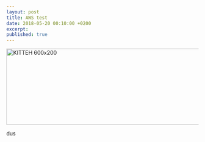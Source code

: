```yaml
---
layout: post
title: AWS test
date: 2018-05-20 00:10:00 +0200
excerpt:
published: true
---
```

<img src="http://placekitten.com/600/200" alt="KITTEH 600x200" width="600" height="200" />

dus
